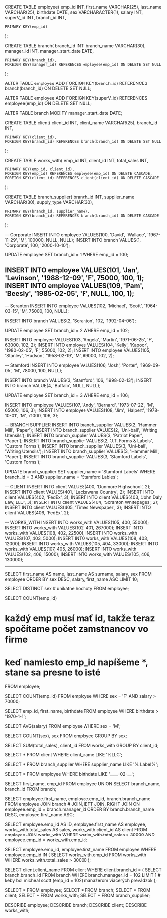 CREATE TABLE employee(
    emp_id INT,
    first_name VARCHAR(25),
    last_name VARCHAR(25),
    birthdate DATE,
    sex VARCHARACTER(1),
    salary INT,
    superV_id INT,
    branch_id INT,

    PRIMARY KEY(emp_id)
);

CREATE TABLE branch(
    branch_id INT,
    branch_name VARCHAR(30),
    manager_id INT,
    manager_start_date DATE,

    PRIMARY KEY(branch_id),
    FOREIGN KEY(manager_id) REFERENCES employee(emp_id) ON DELETE SET NULL
);


ALTER TABLE employee
ADD FOREIGN KEY(branch_id) REFERENCES branch(branch_id)
ON DELETE SET NULL;


ALTER TABLE employee
ADD FOREIGN KEY(superV_id) REFERENCES employee(emp_id)
ON DELETE SET NULL;

ALTER TABLE branch
MODIFY manager_start_date DATE;


CREATE TABLE client(
    client_id INT,
    client_name VARCHAR(25),
    branch_id INT,

    PRIMARY KEY(client_id),
    FOREIGN KEY(branch_id) REFERENCES branch(branch_id) ON DELETE SET NULL
);


CREATE TABLE works_with(
    emp_id INT,
    client_id INT,
    total_sales INT,

    PRIMARY KEY(emp_id, client_id),
    FOREIGN KEY(emp_id) REFERENCES employee(emp_id) ON DELETE CASCADE,
    FOREIGN KEY(client_id) REFERENCES client(client_id) ON DELETE CASCADE
);


CREATE TABLE branch_supplier(
    branch_id INT,
    supplier_name VARCHAR(30),
    supply_type VARCHAR(30),

    PRIMARY KEY(branch_id, supplier_name),
    FOREIGN KEY(branch_id) REFERENCES branch(branch_id) ON DELETE CASCADE
);


-- Corporate
INSERT INTO employee VALUES(100, 'David', 'Wallace', '1967-11-29', 'M', 100000, NULL, NULL);
INSERT INTO branch VALUES(1, 'Corporate', 100, '2000-10-10');


UPDATE employee
SET branch_id = 1
WHERE emp_id = 100;

INSERT INTO employee VALUES(101, 'Jan', 'Levinson', '1988-12-09', 'F', 75000, 100, 1);
INSERT INTO employee VALUES(109, 'Pam', 'Beesly', '1985-02-05', 'F', NULL, 100, 1);
--

-- Scranton
INSERT INTO employee VALUES(102, 'Michael', 'Scott', '1964-03-15', 'M', 75000, 100, NULL);

INSERT INTO branch VALUES(2, 'Scranton', 102, '1992-04-06');

UPDATE employee
SET branch_id = 2
WHERE emp_id = 102;

INSERT INTO employee VALUES(103, 'Angela', 'Martin', '1971-06-25', 'F', 63000, 102, 2);
INSERT INTO employee VALUES(104, 'Kelly', 'Kapoor', '1980-02-05', 'F', 55000, 102, 2);
INSERT INTO employee VALUES(105, 'Stanley', 'Hudson', '1958-02-19', 'M', 69000, 102, 2);

-- Stamford
INSERT INTO employee VALUES(106, 'Josh', 'Porter', '1969-09-05', 'M', 78000, 100, NULL);

INSERT INTO branch VALUES(3, 'Stamford', 106, '1998-02-13');
INSERT INTO branch VALUE(4, 'Buffalo', NULL, NULL);

UPDATE employee
SET branch_id = 3
WHERE emp_id = 106;

INSERT INTO employee VALUES(107, 'Andy', 'Bernard', '1973-07-22', 'M', 65000, 106, 3);
INSERT INTO employee VALUES(108, 'Jim', 'Halpert', '1978-10-01', 'M', 71000, 106, 3);

-- BRANCH SUPPLIER
INSERT INTO branch_supplier VALUES(2, 'Hammer Mill', 'Paper');
INSERT INTO branch_supplier VALUES(2, 'Uni-ball', 'Writing Utensils');
INSERT INTO branch_supplier VALUES(3, 'Patriot Paper', 'Paper');
INSERT INTO branch_supplier VALUES(2, 'J.T. Forms & Labels', 'Custom Forms');
INSERT INTO branch_supplier VALUES(3, 'Uni-ball', 'Writing Utensils');
INSERT INTO branch_supplier VALUES(3, 'Hammer Mill', 'Paper');
INSERT INTO branch_supplier VALUES(3, 'Stamford Labels', 'Custom Forms');

UPDATE branch_supplier
SET supplier_name = 'Stamford Labels'
WHERE branch_id = 3 AND supplier_name = 'Stamford Lables';

-- CLIENT
INSERT INTO client VALUES(400, 'Dunmore Highschool', 2);
INSERT INTO client VALUES(401, 'Lackawana Country', 2);
INSERT INTO client VALUES(402, 'FedEx', 3);
INSERT INTO client VALUES(403, 'John Daly Law, LLC', 3);
INSERT INTO client VALUES(404, 'Scranton Whitepages', 2);
INSERT INTO client VALUES(405, 'Times Newspaper', 3);
INSERT INTO client VALUES(406, 'FedEx', 2);

-- WORKS_WITH
INSERT INTO works_with VALUES(105, 400, 55000);
INSERT INTO works_with VALUES(102, 401, 267000);
INSERT INTO works_with VALUES(108, 402, 22500);
INSERT INTO works_with VALUES(107, 403, 5000);
INSERT INTO works_with VALUES(108, 403, 12000);
INSERT INTO works_with VALUES(105, 404, 33000);
INSERT INTO works_with VALUES(107, 405, 26000);
INSERT INTO works_with VALUES(102, 406, 15000);
INSERT INTO works_with VALUES(105, 406, 130000);

----------------------------------------------------


SELECT first_name AS name, last_name AS surname, salary, sex
FROM employee
ORDER BY sex DESC, salary, first_name ASC
LIMIT 10;


SELECT DISTINCT sex # unikátne hodnoty 
FROM employee;


SELECT COUNT(emp_id) 
# každý emp musí mať id, takže teraz spočítame  počet zamstnancov vo firme
# keď namiesto emp_id napíšeme *, stane sa presne to isté
FROM employee;

SELECT COUNT(emp_id)
FROM employee
WHERE sex = 'F' AND salary > 70000;

SELECT emp_id, first_name, birthdate
FROM employee
WHERE birthdate > '1970-1-1';


SELECT AVG(salary)
FROM employee
WHERE sex = 'M';

SELECT COUNT(sex), sex
FROM employee
GROUP BY sex;


SELECT SUM(total_sales), client_id
FROM works_with
GROUP BY client_id;


SELECT *
FROM client
WHERE client_name LIKE '%LLC';


SELECT *
FROM branch_supplier
WHERE supplier_name LIKE '% Label%';


SELECT *
FROM employee
WHERE birthdate LIKE '____-02-__';


SELECT first_name, emp_id
FROM employee
UNION
SELECT branch_name, branch_id
FROM branch;

SELECT employee.first_name, employee.emp_id, branch.branch_name
FROM employee
JOIN branch  # JOIN, lEFT JOIN, RIGHT JOIN
ON employee.emp_id = branch.manager_id
ORDER BY branch.branch_name DESC, employee.first_name ASC;


SELECT employee.emp_id AS ID, employee.first_name AS employee, works_with.total_sales AS sales, works_with.client_id AS client
FROM employee
JOIN works_with
WHERE works_with.total_sales > 30000 AND employee.emp_id = works_with.emp_id;


SELECT employee.emp_id, employee.first_name
FROM employee
WHERE employee.emp_id IN (
    SELECT works_with.emp_id
    FROM works_with
    WHERE works_with.total_sales > 30000
);


SELECT client.client_name 
FROM client
WHERE client.branch_id = (
    SELECT branch.branch_id
    FROM branch
    WHERE branch.manager_id = 102
    LIMIT 1 # keby bol micheal scott (emp_id = 102) manažerom viacerých prevádzok
);




SELECT * FROM employee;
SELECT * FROM branch;
SELECT * FROM client;
SELECT * FROM works_with;
SELECT * FROM branch_supplier;


DESCRIBE employee;
DESCRIBE branch;
DESCRIBE client;
DESCRIBE works_with;


